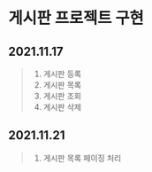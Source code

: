 # 게시판 프로젝트 구현

## 2021.11.17
> 1. 게시판 등록
> 2. 게시판 목록
> 3. 게시판 조회
> 4. 게시판 삭제

## 2021.11.21
> 1. 게시판 목록 페이징 처리
